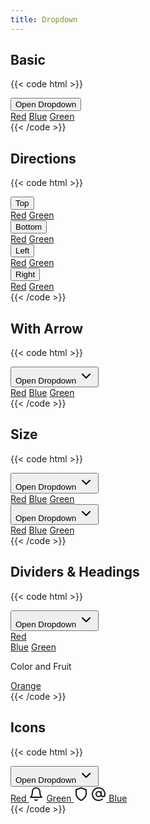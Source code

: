 ```yaml
---
title: Dropdown
---
```


## Basic

{{< code html >}}

<div x-data="dropdown">
  <button class="btn btn-primary" id="open-color-menu" x-bind="trigger">Open Dropdown</button>
  <div class="dropdown-list" id="color-menu" x-bind="dropdown" x-cloak>
    <a href="#" class="dropdown-item">Red</a>
    <a href="#" class="dropdown-item">Blue</a>
    <a href="#" class="dropdown-item">Green</a>
  </div>
</div>
{{< /code >}}

## Directions

{{< code html >}}

<div class="flex space-x-1">
  <div x-data="dropdown">
    <button class="btn btn-primary" id="top" x-bind="trigger">Top</button>
    <div class="dropdown-list" id="color-menu" x-bind="dropdown" x-position="top-start" x-cloak>
      <a href="#" class="dropdown-item">Red</a>
      <a href="#" class="dropdown-item">Green</a>
    </div>
  </div>
  <div x-data="dropdown">
    <button class="btn btn-primary" id="bottom" x-bind="trigger">Bottom</button>
    <div class="dropdown-list" id="color-menu" x-bind="dropdown" x-position="bottom-start" x-cloak>
      <a href="#" class="dropdown-item">Red</a>
      <a href="#" class="dropdown-item">Green</a>
    </div>
  </div>
  <div x-data="dropdown">
    <button class="btn btn-primary" id="left" x-bind="trigger">Left</button>
    <div class="dropdown-list" id="color-menu" x-bind="dropdown" x-position="left-start" x-cloak>
      <a href="#" class="dropdown-item">Red</a>
      <a href="#" class="dropdown-item">Green</a>
    </div>
  </div>
  <div x-data="dropdown">
    <button class="btn btn-primary" id="right" x-bind="trigger">Right</button>
    <div class="dropdown-list" id="color-menu" x-bind="dropdown" x-position="right-start" x-cloak>
      <a href="#" class="dropdown-item">Red</a>
      <a href="#" class="dropdown-item">Green</a>
    </div>
  </div>
</div>
{{< /code >}}

## With Arrow

{{< code html >}}

<div x-data="dropdown">
  <button class="btn btn-primary" id="open-color-menu-arrow" x-bind="trigger">
    Open Dropdown
    <svg class="dropdown-arrow" :class="{ 'rotate-180': open }" aria-hidden="true" xmlns="http://www.w3.org/2000/svg" width="24" height="24" viewBox="0 0 24 24" fill="none" stroke="currentColor" stroke-width="2" stroke-linecap="round" stroke-linejoin="round"><polyline points="6 9 12 15 18 9"></polyline></svg>
  </button>
  <div class="dropdown-list" id="color-menu-arrow" x-bind="dropdown" x-cloak>
    <a href="#" class="dropdown-item">Red</a>
    <a href="#" class="dropdown-item">Blue</a>
    <a href="#" class="dropdown-item">Green</a>
  </div>
</div>
{{< /code >}}

## Size

{{< code html >}}

<div class="flex space-x-2">
  <div class="dropdown-sm" x-data="dropdown">
    <button class="btn btn-primary btn-sm" id="open-color-menu-small" x-bind="trigger">
      Open Dropdown
      <svg class="dropdown-arrow" :class="{ 'rotate-180': open }" aria-hidden="true" xmlns="http://www.w3.org/2000/svg" width="24" height="24" viewBox="0 0 24 24" fill="none" stroke="currentColor" stroke-width="2" stroke-linecap="round" stroke-linejoin="round"><polyline points="6 9 12 15 18 9"></polyline></svg>
    </button>
    <div class="dropdown-list" id="color-menu-small" x-bind="dropdown" x-cloak>
      <a href="#" class="dropdown-item">Red</a>
      <a href="#" class="dropdown-item">Blue</a>
      <a href="#" class="dropdown-item">Green</a>
    </div>
  </div>
  <div class="dropdown-lg" x-data="dropdown">
    <button class="btn btn-primary btn-lg" id="open-color-menu-large" x-bind="trigger">
      Open Dropdown
      <svg class="dropdown-arrow" :class="{ 'rotate-180': open }" aria-hidden="true" xmlns="http://www.w3.org/2000/svg" width="24" height="24" viewBox="0 0 24 24" fill="none" stroke="currentColor" stroke-width="2" stroke-linecap="round" stroke-linejoin="round"><polyline points="6 9 12 15 18 9"></polyline></svg>
    </button>
    <div class="dropdown-list" id="color-menu-large" x-bind="dropdown" x-cloak>
      <a href="#" class="dropdown-item">Red</a>
      <a href="#" class="dropdown-item">Blue</a>
      <a href="#" class="dropdown-item">Green</a>
    </div>
  </div>
</div>
{{< /code >}}

## Dividers & Headings

{{< code html >}}

<div x-data="dropdown">
  <button class="btn btn-primary" id="open-color-menu-divider" x-bind="trigger">
    Open Dropdown
    <svg class="dropdown-arrow" :class="{ 'rotate-180': open }" aria-hidden="true" xmlns="http://www.w3.org/2000/svg" width="24" height="24" viewBox="0 0 24 24" fill="none" stroke="currentColor" stroke-width="2" stroke-linecap="round" stroke-linejoin="round"><polyline points="6 9 12 15 18 9"></polyline></svg>
  </button>
  <div class="dropdown-list" id="color-menu-divider" x-bind="dropdown" x-cloak>
    <a href="#" class="dropdown-item">Red</a>
    <div class="dropdown-divide"></div>
    <a href="#" class="dropdown-item">Blue</a>
    <a href="#" class="dropdown-item">Green</a>
    <div class="dropdown-divide"></div>
    <p class="dropdown-header">Color and Fruit</p>
    <a href="#" class="dropdown-item">Orange</a>
  </div>
</div>
{{< /code >}}

## Icons

{{< code html >}}

<div x-data="dropdown">
  <button class="btn btn-primary" id="open-color-menu-icons" x-bind="trigger">
    Open Dropdown
    <svg class="dropdown-arrow" :class="{ 'rotate-180': open }" aria-hidden="true" xmlns="http://www.w3.org/2000/svg" width="24" height="24" viewBox="0 0 24 24" fill="none" stroke="currentColor" stroke-width="2" stroke-linecap="round" stroke-linejoin="round"><polyline points="6 9 12 15 18 9"></polyline></svg>
  </button>
  <div class="dropdown-list" id="color-menu-icons" x-bind="dropdown" x-cloak>
    <a href="#" class="justify-between dropdown-item">Red <svg xmlns="http://www.w3.org/2000/svg" width="24" height="24" viewBox="0 0 24 24" fill="none" stroke="currentColor" stroke-width="2" stroke-linecap="round" stroke-linejoin="round"><path d="M18 8A6 6 0 0 0 6 8c0 7-3 9-3 9h18s-3-2-3-9"></path><path d="M13.73 21a2 2 0 0 1-3.46 0"></path></svg></a>
    <a href="#" class="justify-between dropdown-item">Green <svg xmlns="http://www.w3.org/2000/svg" width="24" height="24" viewBox="0 0 24 24" fill="none" stroke="currentColor" stroke-width="2" stroke-linecap="round" stroke-linejoin="round"><path d="M12 22s8-4 8-10V5l-8-3-8 3v7c0 6 8 10 8 10z"></path></svg></a>
    <a href="#" class="dropdown-item"><svg xmlns="http://www.w3.org/2000/svg" width="24" height="24" viewBox="0 0 24 24" fill="none" stroke="currentColor" stroke-width="2" stroke-linecap="round" stroke-linejoin="round" class="mr-2"><circle cx="12" cy="12" r="4"></circle><path d="M16 8v5a3 3 0 0 0 6 0v-1a10 10 0 1 0-3.92 7.94"></path></svg> Blue</a>
  </div>
</div>
{{< /code >}}
